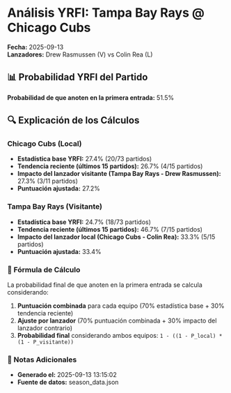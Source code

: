 # Análisis YRFI: Tampa Bay Rays @ Chicago Cubs

**Fecha:** 2025-09-13  
**Lanzadores:** Drew Rasmussen (V) vs Colin Rea (L)

## 📊 Probabilidad YRFI del Partido

**Probabilidad de que anoten en la primera entrada:** 51.5%

## 🔍 Explicación de los Cálculos

### Chicago Cubs (Local)
- **Estadística base YRFI:** 27.4% (20/73 partidos)
- **Tendencia reciente (últimos 15 partidos):** 26.7% (4/15 partidos)
- **Impacto del lanzador visitante (Tampa Bay Rays - Drew Rasmussen):** 27.3% (3/11 partidos)
- **Puntuación ajustada:** 27.2%

### Tampa Bay Rays (Visitante)
- **Estadística base YRFI:** 24.7% (18/73 partidos)
- **Tendencia reciente (últimos 15 partidos):** 46.7% (7/15 partidos)
- **Impacto del lanzador local (Chicago Cubs - Colin Rea):** 33.3% (5/15 partidos)
- **Puntuación ajustada:** 33.4%

### 📝 Fórmula de Cálculo

La probabilidad final de que anoten en la primera entrada se calcula considerando:
1. **Puntuación combinada** para cada equipo (70% estadística base + 30% tendencia reciente)
2. **Ajuste por lanzador** (70% puntuación combinada + 30% impacto del lanzador contrario)
3. **Probabilidad final** considerando ambos equipos: `1 - ((1 - P_local) * (1 - P_visitante))`

### 📌 Notas Adicionales

- **Generado el:** 2025-09-13 13:15:02
- **Fuente de datos:** season_data.json

